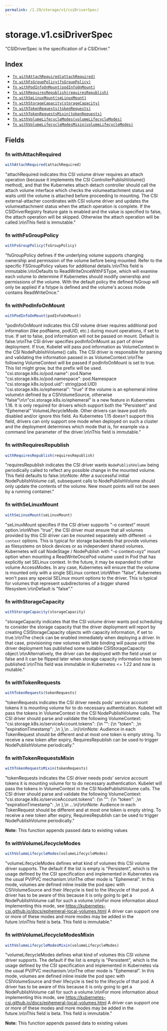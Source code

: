 ```yaml
---
permalink: /1.29/storage/v1/csiDriverSpec/
---
```


# storage.v1.csiDriverSpec

"CSIDriverSpec is the specification of a CSIDriver."

## Index

* [`fn withAttachRequired(attachRequired)`](#fn-withattachrequired)
* [`fn withFsGroupPolicy(fsGroupPolicy)`](#fn-withfsgrouppolicy)
* [`fn withPodInfoOnMount(podInfoOnMount)`](#fn-withpodinfoonmount)
* [`fn withRequiresRepublish(requiresRepublish)`](#fn-withrequiresrepublish)
* [`fn withSeLinuxMount(seLinuxMount)`](#fn-withselinuxmount)
* [`fn withStorageCapacity(storageCapacity)`](#fn-withstoragecapacity)
* [`fn withTokenRequests(tokenRequests)`](#fn-withtokenrequests)
* [`fn withTokenRequestsMixin(tokenRequests)`](#fn-withtokenrequestsmixin)
* [`fn withVolumeLifecycleModes(volumeLifecycleModes)`](#fn-withvolumelifecyclemodes)
* [`fn withVolumeLifecycleModesMixin(volumeLifecycleModes)`](#fn-withvolumelifecyclemodesmixin)

## Fields

### fn withAttachRequired

```ts
withAttachRequired(attachRequired)
```

"attachRequired indicates this CSI volume driver requires an attach operation (because it implements the CSI ControllerPublishVolume() method), and that the Kubernetes attach detach controller should call the attach volume interface which checks the volumeattachment status and waits until the volume is attached before proceeding to mounting. The CSI external-attacher coordinates with CSI volume driver and updates the volumeattachment status when the attach operation is complete. If the CSIDriverRegistry feature gate is enabled and the value is specified to false, the attach operation will be skipped. Otherwise the attach operation will be called.\n\nThis field is immutable."

### fn withFsGroupPolicy

```ts
withFsGroupPolicy(fsGroupPolicy)
```

"fsGroupPolicy defines if the underlying volume supports changing ownership and permission of the volume before being mounted. Refer to the specific FSGroupPolicy values for additional details.\n\nThis field is immutable.\n\nDefaults to ReadWriteOnceWithFSType, which will examine each volume to determine if Kubernetes should modify ownership and permissions of the volume. With the default policy the defined fsGroup will only be applied if a fstype is defined and the volume's access mode contains ReadWriteOnce."

### fn withPodInfoOnMount

```ts
withPodInfoOnMount(podInfoOnMount)
```

"podInfoOnMount indicates this CSI volume driver requires additional pod information (like podName, podUID, etc.) during mount operations, if set to true. If set to false, pod information will not be passed on mount. Default is false.\n\nThe CSI driver specifies podInfoOnMount as part of driver deployment. If true, Kubelet will pass pod information as VolumeContext in the CSI NodePublishVolume() calls. The CSI driver is responsible for parsing and validating the information passed in as VolumeContext.\n\nThe following VolumeContext will be passed if podInfoOnMount is set to true. This list might grow, but the prefix will be used. \"csi.storage.k8s.io/pod.name\": pod.Name \"csi.storage.k8s.io/pod.namespace\": pod.Namespace \"csi.storage.k8s.io/pod.uid\": string(pod.UID) \"csi.storage.k8s.io/ephemeral\": \"true\" if the volume is an ephemeral inline volume\n                                defined by a CSIVolumeSource, otherwise \"false\"\n\n\"csi.storage.k8s.io/ephemeral\" is a new feature in Kubernetes 1.16. It is only required for drivers which support both the \"Persistent\" and \"Ephemeral\" VolumeLifecycleMode. Other drivers can leave pod info disabled and/or ignore this field. As Kubernetes 1.15 doesn't support this field, drivers can only support one mode when deployed on such a cluster and the deployment determines which mode that is, for example via a command line parameter of the driver.\n\nThis field is immutable."

### fn withRequiresRepublish

```ts
withRequiresRepublish(requiresRepublish)
```

"requiresRepublish indicates the CSI driver wants `NodePublishVolume` being periodically called to reflect any possible change in the mounted volume. This field defaults to false.\n\nNote: After a successful initial NodePublishVolume call, subsequent calls to NodePublishVolume should only update the contents of the volume. New mount points will not be seen by a running container."

### fn withSeLinuxMount

```ts
withSeLinuxMount(seLinuxMount)
```

"seLinuxMount specifies if the CSI driver supports \"-o context\" mount option.\n\nWhen \"true\", the CSI driver must ensure that all volumes provided by this CSI driver can be mounted separately with different `-o context` options. This is typical for storage backends that provide volumes as filesystems on block devices or as independent shared volumes. Kubernetes will call NodeStage / NodePublish with \"-o context=xyz\" mount option when mounting a ReadWriteOncePod volume used in Pod that has explicitly set SELinux context. In the future, it may be expanded to other volume AccessModes. In any case, Kubernetes will ensure that the volume is mounted only with a single SELinux context.\n\nWhen \"false\", Kubernetes won't pass any special SELinux mount options to the driver. This is typical for volumes that represent subdirectories of a bigger shared filesystem.\n\nDefault is \"false\"."

### fn withStorageCapacity

```ts
withStorageCapacity(storageCapacity)
```

"storageCapacity indicates that the CSI volume driver wants pod scheduling to consider the storage capacity that the driver deployment will report by creating CSIStorageCapacity objects with capacity information, if set to true.\n\nThe check can be enabled immediately when deploying a driver. In that case, provisioning new volumes with late binding will pause until the driver deployment has published some suitable CSIStorageCapacity object.\n\nAlternatively, the driver can be deployed with the field unset or false and it can be flipped later when storage capacity information has been published.\n\nThis field was immutable in Kubernetes <= 1.22 and now is mutable."

### fn withTokenRequests

```ts
withTokenRequests(tokenRequests)
```

"tokenRequests indicates the CSI driver needs pods' service account tokens it is mounting volume for to do necessary authentication. Kubelet will pass the tokens in VolumeContext in the CSI NodePublishVolume calls. The CSI driver should parse and validate the following VolumeContext: \"csi.storage.k8s.io/serviceAccount.tokens\": {\n  \"<audience>\": {\n    \"token\": <token>,\n    \"expirationTimestamp\": <expiration timestamp in RFC3339>,\n  },\n  ...\n}\n\nNote: Audience in each TokenRequest should be different and at most one token is empty string. To receive a new token after expiry, RequiresRepublish can be used to trigger NodePublishVolume periodically."

### fn withTokenRequestsMixin

```ts
withTokenRequestsMixin(tokenRequests)
```

"tokenRequests indicates the CSI driver needs pods' service account tokens it is mounting volume for to do necessary authentication. Kubelet will pass the tokens in VolumeContext in the CSI NodePublishVolume calls. The CSI driver should parse and validate the following VolumeContext: \"csi.storage.k8s.io/serviceAccount.tokens\": {\n  \"<audience>\": {\n    \"token\": <token>,\n    \"expirationTimestamp\": <expiration timestamp in RFC3339>,\n  },\n  ...\n}\n\nNote: Audience in each TokenRequest should be different and at most one token is empty string. To receive a new token after expiry, RequiresRepublish can be used to trigger NodePublishVolume periodically."

**Note:** This function appends passed data to existing values

### fn withVolumeLifecycleModes

```ts
withVolumeLifecycleModes(volumeLifecycleModes)
```

"volumeLifecycleModes defines what kind of volumes this CSI volume driver supports. The default if the list is empty is \"Persistent\", which is the usage defined by the CSI specification and implemented in Kubernetes via the usual PV/PVC mechanism.\n\nThe other mode is \"Ephemeral\". In this mode, volumes are defined inline inside the pod spec with CSIVolumeSource and their lifecycle is tied to the lifecycle of that pod. A driver has to be aware of this because it is only going to get a NodePublishVolume call for such a volume.\n\nFor more information about implementing this mode, see https://kubernetes-csi.github.io/docs/ephemeral-local-volumes.html A driver can support one or more of these modes and more modes may be added in the future.\n\nThis field is beta. This field is immutable."

### fn withVolumeLifecycleModesMixin

```ts
withVolumeLifecycleModesMixin(volumeLifecycleModes)
```

"volumeLifecycleModes defines what kind of volumes this CSI volume driver supports. The default if the list is empty is \"Persistent\", which is the usage defined by the CSI specification and implemented in Kubernetes via the usual PV/PVC mechanism.\n\nThe other mode is \"Ephemeral\". In this mode, volumes are defined inline inside the pod spec with CSIVolumeSource and their lifecycle is tied to the lifecycle of that pod. A driver has to be aware of this because it is only going to get a NodePublishVolume call for such a volume.\n\nFor more information about implementing this mode, see https://kubernetes-csi.github.io/docs/ephemeral-local-volumes.html A driver can support one or more of these modes and more modes may be added in the future.\n\nThis field is beta. This field is immutable."

**Note:** This function appends passed data to existing values